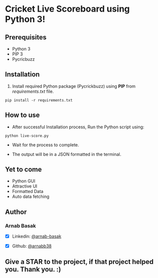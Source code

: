 # Cricket Live Scoreboard using Python 3!


## Prerequisites

- Python 3
- PIP 3
- Pycricbuzz


## Installation

1. Install required Python package (Pycrickbuzz) using **PIP** from *requirements.txt* file.
```
pip install -r requirements.txt
```


## How to use

- After successful Installation process, Run the Python script using:
```
python live-score.py
```

- Wait for the process to complete.

- The output will be in a JSON formatted in the terminal.


## Yet to come

- Python GUI
- Attractive UI
- Formatted Data
- Auto data fetching 

## Author

### Arnab Basak
- [x] Linkedin: [@arnab-basak](https://linkedin.com/in/arnab-basak)

- [x] Github: [@arnabb38](https://github.com/arnabb38)


## Give a **STAR** to the project, if that project helped you. Thank you. :)  